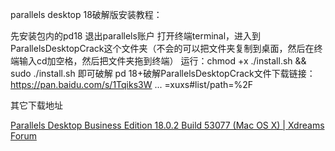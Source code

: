 
parallels desktop 18破解版安装教程：

先安装包内的pd18
退出parallels账户
打开终端terminal，进入到ParallelsDesktopCrack这个文件夹（不会的可以把文件夹复制到桌面，然后在终端输入cd加空格，然后把文件夹拖到终端）
运行：chmod +x ./install.sh && sudo ./install.sh 即可破解
pd 18+破解ParallelsDesktopCrack文件下载链接：https://pan.baidu.com/s/1Tqiks3W ... =xuxs#list/path=%2F



其它下载地址

[Parallels Desktop Business Edition 18.0.2 Build 53077 (Mac OS X) | Xdreams Forum](https://xdreams.live/threads/parallels-desktop-business-edition-18-0-2-build-53077-mac-os-x.53389/)